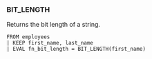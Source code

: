 <!--
This is generated by ESQL's AbstractFunctionTestCase. Do no edit it. See ../README.md for how to regenerate it.
-->

### BIT_LENGTH
Returns the bit length of a string.

```
FROM employees
| KEEP first_name, last_name
| EVAL fn_bit_length = BIT_LENGTH(first_name)
```
